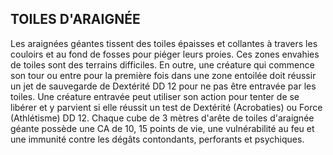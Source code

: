 ## TOILES D'ARAIGNÉE

Les araignées géantes tissent des toiles épaisses et collantes
à travers les couloirs et au fond de fosses pour piéger leurs
proies. Ces zones envahies de toiles sont des terrains
difficiles. En outre, une créature qui commence son tour ou
entre pour la première fois dans une zone entoilée doit réussir
un jet de sauvegarde de Dextérité DD 12 pour ne pas être
entravée par les toiles. Une créature entravée peut utiliser son
action pour tenter de se libérer et y parvient si elle réussit un
test de Dextérité (Acrobaties) ou Force (Athlétisme) DD 12.
Chaque cube de 3 mètres d'arête de toiles d'araignée
géante possède une CA de 10, 15 points de vie, une
vulnérabilité au feu et une immunité contre les dégâts
contondants, perforants et psychiques.
